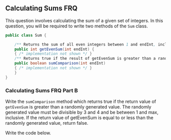 ## Calculating Sums FRQ
This question involves calculating the sum of a given set of integers. In this question, you will be required to write two methods of the ``Sum`` class.

```java
public class Sum {

    /** Returns the sum of all even integers between 1 and endInt, inclusive */
    public int getEvenSum(int endInt) {
    { /* implementation not shown */ }
    /** Returns true if the result of getEvenSum is greater than a random value, otherwise returns false */
    public boolean sumComparison(int endInt) 
    { /* implementation not shown */ }
    }
}
```
### Calculating Sums FRQ Part B
Write the ``sumComparison`` method which returns true if the return value of ``getEvenSum`` is greater than a randomly generated value. The randomly generated value must be divisible by 3 and 4 and be between 1 and max, inclusive. If the return value of getEvenSum is equal to or less than the randomly generated value, return false.

Write the code below.
